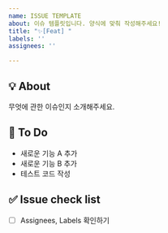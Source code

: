 ```yaml
---
name: ISSUE TEMPLATE
about: 이슈 템플릿입니다. 양식에 맞춰 작성해주세요!
title: "✨[Feat] "
labels: ''
assignees: ''

---
```


## 💡 About
무엇에 관한 이슈인지 소개해주세요.

## 📝 To Do
- 새로운 기능 A 추가
- 새로운 기능 B 추가
- 테스트 코드 작성

## ✅ Issue check list
- [ ] Assignees, Labels 확인하기
